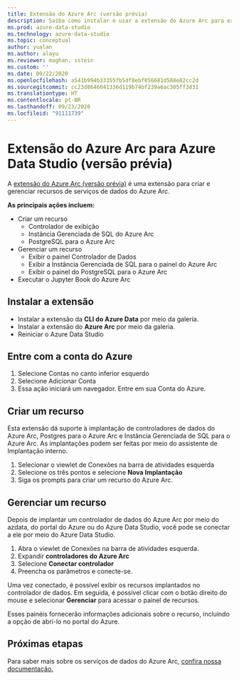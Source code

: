 ```yaml
---
title: Extensão do Azure Arc (versão prévia)
description: Saiba como instalar e usar a extensão do Azure Arc para experimentar os serviços de dados do Azure Arc.
ms.prod: azure-data-studio
ms.technology: azure-data-studio
ms.topic: conceptual
author: yualan
ms.author: alayu
ms.reviewer: maghan, sstein
ms.custom: ''
ms.date: 09/22/2020
ms.openlocfilehash: a541b994b33355fb5df8ebf856681d588e82cc2d
ms.sourcegitcommit: cc23d8646041336d119b74bf239a6ac305ff3d31
ms.translationtype: HT
ms.contentlocale: pt-BR
ms.lasthandoff: 09/23/2020
ms.locfileid: "91111739"
---
```

# <a name="azure-arc-extension-for-azure-data-studio-preview"></a>Extensão do Azure Arc para Azure Data Studio (versão prévia)

A [extensão do Azure Arc (versão prévia)](https://aka.ms/azurearcdata-docs) é uma extensão para criar e gerenciar recursos de serviços de dados do Azure Arc.

**As principais ações incluem:**
- Criar um recurso
    - Controlador de exibição
    - Instância Gerenciada de SQL do Azure Arc
    - PostgreSQL para o Azure Arc
- Gerenciar um recurso
    - Exibir o painel Controlador de Dados
    - Exibir a Instância Gerenciada de SQL para o painel do Azure Arc
    - Exibir o painel do PostgreSQL para o Azure Arc
- Executar o Jupyter Book do Azure Arc

## <a name="install-the-extension"></a>Instalar a extensão
- Instalar a extensão da **CLI do Azure Data** por meio da galeria.
- Instalar a extensão do **Azure Arc** por meio da galeria.
- Reiniciar o Azure Data Studio

## <a name="sign-in-with-azure-account"></a>Entre com a conta do Azure
1. Selecione Contas no canto inferior esquerdo
1. Selecione Adicionar Conta
1. Essa ação iniciará um navegador. Entre em sua Conta do Azure.

## <a name="create-a-resource"></a>Criar um recurso
Esta extensão dá suporte à implantação de controladores de dados do Azure Arc, Postgres para o Azure Arc e Instância Gerenciada de SQL para o Azure Arc. As implantações podem ser feitas por meio do assistente de Implantação interno.

1. Selecionar o viewlet de Conexões na barra de atividades esquerda
1. Selecione os três pontos e selecione **Nova Implantação**
1. Siga os prompts para criar um recurso do Azure Arc.

## <a name="manage-a-resource"></a>Gerenciar um recurso
Depois de implantar um controlador de dados do Azure Arc por meio do azdata, do portal do Azure ou do Azure Data Studio, você pode se conectar a ele por meio do Azure Data Studio.

1. Abra o viewlet de Conexões na barra de atividades esquerda.
1. Expandir **controladores do Azure Arc**
1. Selecione **Conectar controlador**
1. Preencha os parâmetros e conecte-se.

Uma vez conectado, é possível exibir os recursos implantados no controlador de dados. Em seguida, é possível clicar com o botão direito do mouse e selecionar **Gerenciar** para acessar o painel de recursos.  

Esses painéis fornecerão informações adicionais sobre o recurso, incluindo a opção de abri-lo no portal do Azure.

## <a name="next-steps"></a>Próximas etapas
Para saber mais sobre os serviços de dados do Azure Arc, [confira nossa documentação.](https://aka.ms/azurearcdata-docs)
